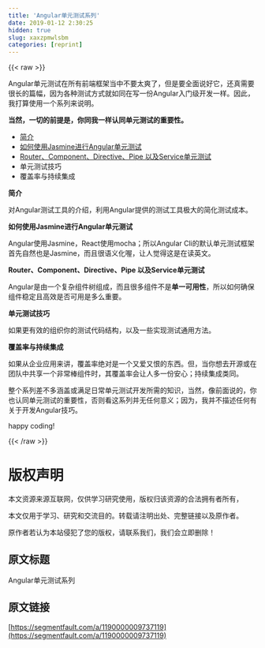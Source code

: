 ```yaml
---
title: 'Angular单元测试系列' 
date: 2019-01-12 2:30:25
hidden: true
slug: xaxzpmwlsbm
categories: [reprint]
---
```


{{< raw >}}

                    
<p>Angular单元测试在所有前端框架当中不要太爽了，但是要全面说好它，还真需要很长的篇幅，因为各种测试方式就如同在写一份Angular入门级开发一样。因此，我打算使用一个系列来说明。</p>
<p><strong>当然，一切的前提是，你同我一样认同单元测试的重要性。</strong></p>
<ul>
<li><a href="https://segmentfault.com/a/1190000009737186">简介</a></li>
<li><a href="https://segmentfault.com/a/1190000009737204" target="_blank">如何使用Jasmine进行Angular单元测试</a></li>
<li><a href="https://segmentfault.com/a/1190000009769787">Router、Component、Directive、Pipe 以及Service单元测试</a></li>
<li>单元测试技巧</li>
<li>覆盖率与持续集成</li>
</ul>
<p><strong>简介</strong></p>
<p>对Angular测试工具的介绍，利用Angular提供的测试工具极大的简化测试成本。</p>
<p><strong>如何使用Jasmine进行Angular单元测试</strong></p>
<p>Angular使用Jasmine，React使用mocha；所以Angular Cli的默认单元测试框架首先自然也是Jasmine，而且很语义化喔，让人觉得这是在读英文。</p>
<p><strong>Router、Component、Directive、Pipe 以及Service单元测试</strong></p>
<p>Angular是由一个复杂组件树组成，而且很多组件不是<strong>单一可用性</strong>，所以如何确保组件稳定且高效是否可用是多么重要。</p>
<p><strong>单元测试技巧</strong></p>
<p>如果更有效的组织你的测试代码结构，以及一些实现测试通用方法。</p>
<p><strong>覆盖率与持续集成</strong></p>
<p>如果从企业应用来讲，覆盖率绝对是一个又爱又恨的东西。但，当你想去开源或在团队中共享一个非常棒组件时，其覆盖率会让人多一份安心；持续集成类同。</p>
<p>整个系列差不多涵盖或满足日常单元测试开发所需的知识，当然，像前面说的，你也认同单元测试的重要性，否则看这系列并无任何意义；因为，我并不描述任何有关于开发Angular技巧。</p>
<p>happy coding!</p>

                
{{< /raw >}}

# 版权声明
本文资源来源互联网，仅供学习研究使用，版权归该资源的合法拥有者所有，

本文仅用于学习、研究和交流目的。转载请注明出处、完整链接以及原作者。

原作者若认为本站侵犯了您的版权，请联系我们，我们会立即删除！

## 原文标题
Angular单元测试系列

## 原文链接
[https://segmentfault.com/a/1190000009737119](https://segmentfault.com/a/1190000009737119)

